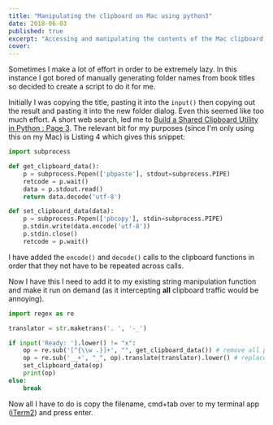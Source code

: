 ```yaml
---
title: "Manipulating the clipboard on Mac using python3"
date: 2018-06-03
published: true
excerpt: "Accessing and manipulating the contents of the Mac clipboard using Python3."
cover:
---
```


Sometimes I make a lot of effort in order to be extremely lazy. In this instance I got bored of manually generating folder names from book titles so decided to create a script to do it for me.

Initially I was copying the title, pasting it into the `input()` then copying out the result and pasting it into the new folder dialog. Even this seemed like too much effort. A short web search, led me to [Build a Shared Clipboard Utility in Python : Page 3](http://www.devx.com/opensource/Article/37233/0/page/3). The relevant bit for my purposes (since I'm only using this on my Mac) is Listing 4 which gives this snippet:

```python
import subprocess

def get_clipboard_data():
    p = subprocess.Popen(['pbpaste'], stdout=subprocess.PIPE)
    retcode = p.wait()
    data = p.stdout.read()
    return data.decode('utf-8')

def set_clipboard_data(data):
    p = subprocess.Popen(['pbcopy'], stdin=subprocess.PIPE)
    p.stdin.write(data.encode('utf-8'))
    p.stdin.close()
    retcode = p.wait()
```

I have added the `encode()` and `decode()` calls to the clipboard functions in order that they not have to be repeated across calls.

Now I have this I need to add it to my existing string manipulation function and make it run on demand (as it intercepting **all** clipboard traffic would be annoying).

```python
import regex as re

translator = str.maketrans('. ', '-_')

if input('Ready: ').lower() != "x":
    op = re.sub('[^{\\w .}]+', "", get_clipboard_data()) # remove all punctuation apart from periods
    op = re.sub('__+', "_", op).translate(translator).lower() # replace any resulting __ with _, switch . for -
    set_clipboard_data(op)
    print(op)
else:
    break
```

Now all I have to do is copy the filename, cmd+tab over to my terminal app ([iTerm2](https://www.iterm2.com/)) and press enter.

